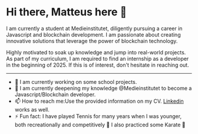 # Hi there, Matteus here 👋

I am currently a student at Medieinstitutet, diligently pursuing a career in Javascript and blockchain development. I am passionate about creating innovative solutions that leverage the power of blockchain technology.

Highly motivated to soak up knowledge and jump into real-world projects. As part of my curriculum, I am required to find an internship as a developer in the beginning of 2025. If this is of interest, don't hesitate in reaching out.

------------------------------------
- 🔭 I am currently working on some school projects.
- 🌱 I am currently deepening my knowledge @Medieinstitutet to become a Javascript/Blockchain developer.
- 📫 How to reach me:Use the provided information on my CV. [Linkedin](https://www.linkedin.com/in/matteus-g/) works as well.
- ⚡ Fun fact: I have played Tennis for many years when I was younger, both recreationally and competitively 🎾 I also practiced some Karate 🥋
